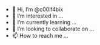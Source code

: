 - 👋 Hi, I’m @c00lf4bix
- 👀 I’m interested in ...
- 🌱 I’m currently learning ...
- 💞️ I’m looking to collaborate on ...
- 📫 How to reach me ...

<!---
c00lf4bix/c00lf4bix is a ✨ special ✨ repository because its `README.md` (this file) appears on your GitHub profile.
You can click the Preview link to take a look at your changes.
--->
